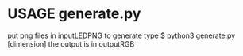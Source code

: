 # USAGE generate.py 
put png files in inputLEDPNG
to generate type $ python3 generate.py [dimension]
the output is in outputRGB 
